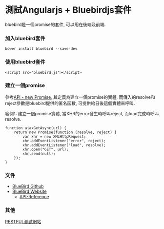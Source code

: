 # 測試Angularjs + Bluebirdjs套件
bluebird是一個promise的套件, 可以用在後端及前端.

### 加入bluebird套件
`bower install bluebird --save-dev`

### 使用bluebird套件
`<script src="bluebird.js"></script>`

### 建立一個promise
參考[API - new Promise](http://bluebirdjs.com/docs/api/new-promise.html), 其定義為建立一個promise的實體, 而傳入的resolve和reject參數是bluebird提供的匿名函數, 可提供給日後這個實體來呼叫.

範例1: 建立一個promise實體, 當XHR的error發生時呼叫reject, 而load完成時呼叫resolve.
```
function ajaxGetAsync(url) {
    return new Promise(function (resolve, reject) {
        var xhr = new XMLHttpRequest;
        xhr.addEventListener("error", reject);
        xhr.addEventListener("load", resolve);
        xhr.open("GET", url);
        xhr.send(null);
    });
}
```


### 文件
* [BlueBird Github](https://github.com/petkaantonov/bluebird)
* [BlueBird Website](http://bluebirdjs.com/docs/getting-started.html)
   - [API-Reference](http://bluebirdjs.com/docs/api-reference.html)

### 其他

[RESTFUL測試網站](http://jsonplaceholder.typicode.com/)